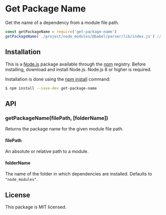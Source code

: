 # Get Package Name

Get the name of a dependency from a module file path.

```js
const getPackageName = require('get-package-name')
getPackageName('./project/node_modules/@babel/parser/lib/index.js') // @babel/parser
```


## Installation

This is a [Node.js] package available through the [npm] registry. Before installing, download and install Node.js. Node.js 8 or higher is required.

Installation is done using the [npm install] command:

```sh
$ npm install --save-dev get-package-name
```

[Node.js]: https://nodejs.org/en/
[npm]: https://www.npmjs.com/
[npm install]: https://docs.npmjs.com/getting-started/installing-npm-packages-locally


## API

### getPackageName(filePath, [folderName])

Returns the package name for the given module file path.

#### filePath

An absolute or relative path to a module.

#### folderName

The name of the folder in which dependencies are installed. Defaults to `"node_modules"`.


## License

This package is MIT licensed.
